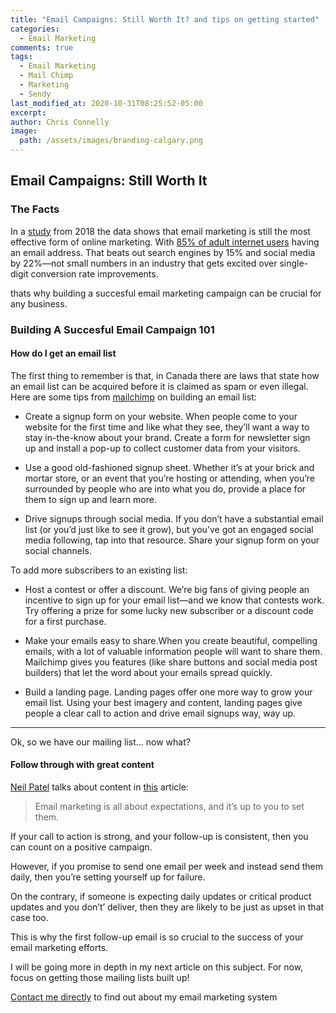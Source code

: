 ```yaml
---
title: "Email Campaigns: Still Worth It? and tips on getting started"
categories:
  - Email Marketing
comments: true
tags:
  - Email Marketing 
  - Mail Chimp
  - Marketing
  - Sendy
last_modified_at: 2020-10-31T08:25:52-05:00
excerpt: 
author: Chris Connelly
image:
  path: /assets/images/branding-calgary.png
---
```


## Email Campaigns: Still Worth It

### The Facts

In a [study](https://www.smartinsights.com/email-marketing/email-communications-strategy/email-marketing-still-worth-taking-seriously-2018/) from 2018 the data shows that email marketing is still the most effective form of online marketing. With [85% of adult internet users](https://www.statista.com/statistics/266891/daily-digital-activities-of-us-internet-users/) having an email address. That beats out search engines by 15% and social media by 22%—not small numbers in an industry that gets excited over single-digit conversion rate improvements.

thats why building a succesful email marketing campaign can be crucial for any business.

### Building A Succesful Email Campaign 101

#### How do I get an email list

The first thing to remember is that, in Canada there are laws that state how an email list can be acquired before it is claimed as spam or even illegal. Here are some tips from [mailchimp]() on building an email list:

- Create a signup form on your website. When people come to your website for the first time and like what they see, they’ll want a way to stay in-the-know about your brand. Create a form for newsletter sign up and install a pop-up to collect customer data from your visitors.

- Use a good old-fashioned signup sheet. Whether it’s at your brick and mortar store, or an event that you’re hosting or attending, when you’re surrounded by people who are into what you do, provide a place for them to sign up and learn more.

- Drive signups through social media. If you don’t have a substantial email list (or you’d just like to see it grow), but you’ve got an engaged social media following, tap into that resource. Share your signup form on your social channels.

To add more subscribers to an existing list:

- Host a contest or offer a discount. We’re big fans of giving people an incentive to sign up for your email list—and we know that contests work. Try offering a prize for some lucky new subscriber or a discount code for a first purchase.

- Make your emails easy to share.When you create beautiful, compelling emails, with a lot of valuable information people will want to share them. Mailchimp gives you features (like share buttons and social media post builders) that let the word about your emails spread quickly.
- Build a landing page. Landing pages offer one more way to grow your email list. Using your best imagery and content, landing pages give people a clear call to action and drive email signups way, way up.

---

Ok, so we have our mailing list... now what?

#### Follow through with great content

[Neil Patel](https://neilpatel.com/blog/beginners-guide-email-marketing/) talks about content in [this](https://neilpatel.com/blog/beginners-guide-email-marketing/) article:

> Email marketing is all about expectations, and it’s up to you to set them.

If your call to action is strong, and your follow-up is consistent, then you can count on a positive campaign.

However, if you promise to send one email per week and instead send them daily, then you’re setting yourself up for failure.

On the contrary, if someone is expecting daily updates or critical product updates and you don’t’ deliver, then they are likely to be just as upset in that case too.

This is why the first follow-up email is so crucial to the success of your email marketing efforts.

I will be going more in depth in my next article on this subject. For now, focus on getting those mailing lists built up!

[Contact me directly](https://chrisconnelly.dev) to find out about my email marketing system
